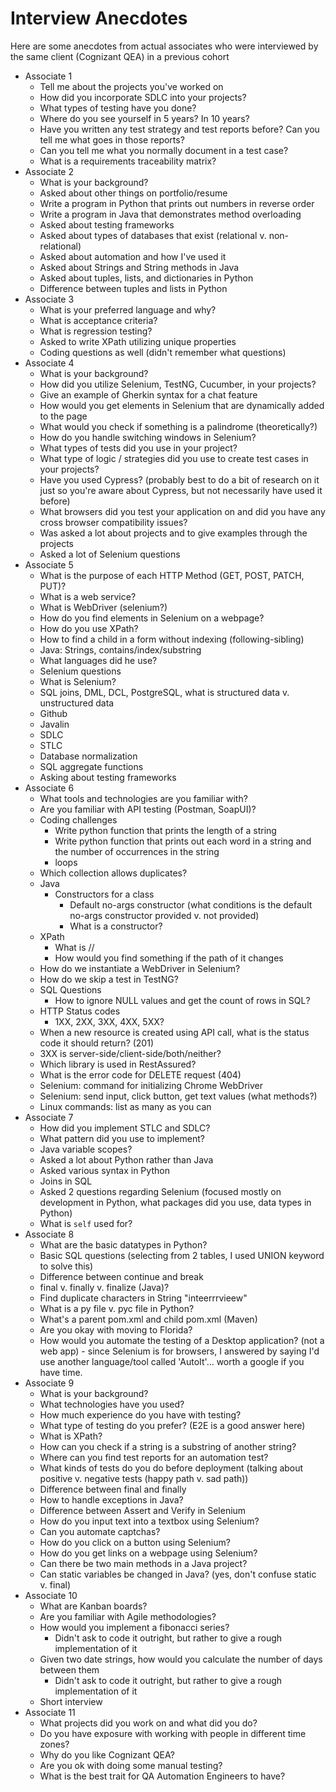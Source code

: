 # Interview Anecdotes

Here are some anecdotes from actual associates who were interviewed by the same client (Cognizant QEA) in a previous cohort

- Associate 1
    * Tell me about the projects you've worked on
    * How did you incorporate SDLC into your projects?
    * What types of testing have you done?
    * Where do you see yourself in 5 years? In 10 years?
    * Have you written any test strategy and test reports before? Can you tell me what goes in those reports?
    * Can you tell me what you normally document in a test case?
    * What is a requirements traceability matrix?
- Associate 2
    * What is your background?
    * Asked about other things on portfolio/resume
    * Write a program in Python that prints out numbers in reverse order
    * Write a program in Java that demonstrates method overloading
    * Asked about testing frameworks
    * Asked about types of databases that exist (relational v. non-relational)
    * Asked about automation and how I've used it
    * Asked about Strings and String methods in Java
    * Asked about tuples, lists, and dictionaries in Python
    * Difference between tuples and lists in Python
- Associate 3
    * What is your preferred language and why?
    * What is acceptance criteria?
    * What is regression testing?
    * Asked to write XPath utilizing unique properties
    * Coding questions as well (didn't remember what questions)
- Associate 4
    * What is your background?
    * How did you utilize Selenium, TestNG, Cucumber, in your projects?
    * Give an example of Gherkin syntax for a chat feature
    * How would you get elements in Selenium that are dynamically added to the page
    * What would you check if something is a palindrome (theoretically?)
    * How do you handle switching windows in Selenium?
    * What types of tests did you use in your project?
    * What type of logic / strategies did you use to create test cases in your projects?
    * Have you used Cypress? (probably best to do a bit of research on it just so you're aware about Cypress, but not necessarily have used it before)
    * What browsers did you test your application on and did you have any cross browser compatibility issues?
    * Was asked a lot about projects and to give examples through the projects
    * Asked a lot of Selenium questions
- Associate 5
    * What is the purpose of each HTTP Method (GET, POST, PATCH, PUT)?
    * What is a web service?
    * What is WebDriver (selenium?)
    * How do you find elements in Selenium on a webpage?
    * How do you use XPath?
    * How to find a child in a form without indexing (following-sibling)
    * Java: Strings, contains/index/substring
    * What languages did he use?
    * Selenium questions
    * What is Selenium?
    * SQL joins, DML, DCL, PostgreSQL, what is structured data v. unstructured data
    * Github
    * Javalin
    * SDLC
    * STLC
    * Database normalization
    * SQL aggregate functions
    * Asking about testing frameworks
- Associate 6
    * What tools and technologies are you familiar with?
    * Are you familiar with API testing (Postman, SoapUI)?
    * Coding challenges
        - Write python function that prints the length of a string
        - Write python function that prints out each word in a string and the number of occurrences in the string
        - loops
    * Which collection allows duplicates?
    * Java
        - Constructors for a class
            - Default no-args constructor (what conditions is the default no-args constructor provided v. not provided)
            - What is a constructor?
    * XPath
        - What is //
        - How would you find something if the path of it changes
    * How do we instantiate a WebDriver in Selenium?
    * How do we skip a test in TestNG?
    * SQL Questions
        - How to ignore NULL values and get the count of rows in SQL?
    * HTTP Status codes
        - 1XX, 2XX, 3XX, 4XX, 5XX?
    * When a new resource is created using API call, what is the status code it should return? (201)
    * 3XX is server-side/client-side/both/neither?
    * Which library is used in RestAssured?
    * What is the error code for DELETE request (404)
    * Selenium: command for initializing Chrome WebDriver
    * Selenium: send input, click button, get text values (what methods?)
    * Linux commands: list as many as you can
- Associate 7
    * How did you implement STLC and SDLC?
    * What pattern did you use to implement?
    * Java variable scopes?
    * Asked a lot about Python rather than Java
    * Asked various syntax in Python
    * Joins in SQL
    * Asked 2 questions regarding Selenium (focused mostly on development in Python, what packages did you use, data types in Python)
    * What is `self` used for?
- Associate 8
    * What are the basic datatypes in Python?
    * Basic SQL questions (selecting from 2 tables, I used UNION keyword to solve this)
    * Difference between continue and break
    * final v. finally v. finalize (Java)?
    * Find duplicate characters in String "inteerrrvieew"
    * What is a py file v. pyc file in Python?
    * What's a parent pom.xml and child pom.xml (Maven)
    * Are you okay with moving to Florida?
    * How would you automate the testing of a Desktop application? (not a web app) - since Selenium is for browsers, I answered by saying I'd use another language/tool called 'AutoIt'... worth a google if you have time.    
- Associate 9
    * What is your background?
    * What technologies have you used?
    * How much experience do you have with testing?
    * What type of testing do you prefer? (E2E is a good answer here)
    * What is XPath?
    * How can you check if a string is a substring of another string?
    * Where can you find test reports for an automation test?
    * What kinds of tests do you do before deployment (talking about positive v. negative tests (happy path v. sad path))
    * Difference between final and finally
    * How to handle exceptions in Java?
    * Difference between Assert and Verify in Selenium
    * How do you input text into a textbox using Selenium?
    * Can you automate captchas?
    * How do you click on a button using Selenium?
    * How do you get links on a webpage using Selenium?
    * Can there be two main methods in a Java project?
    * Can static variables be changed in Java? (yes, don't confuse static v. final)
- Associate 10
    * What are Kanban boards?
    * Are you familiar with Agile methodologies?
    * How would you implement a fibonacci series?
        - Didn't ask to code it outright, but rather to give a rough implementation of it
    * Given two date strings, how would you calculate the number of days between them
        - Didn't ask to code it outright, but rather to give a rough implementation of it
    * Short interview
- Associate 11
    * What projects did you work on and what did you do?
    * Do you have exposure with working with people in different time zones?
    * Why do you like Cognizant QEA?
    * Are you ok with doing some manual testing?
    * What is the best trait for QA Automation Engineers to have?
    
